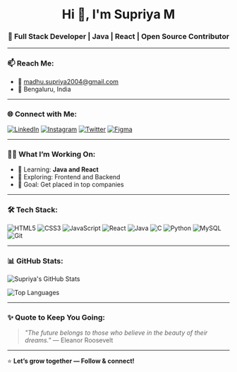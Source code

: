 <h1 align="center">Hi 👋, I'm Supriya M</h1>
<h3 align="center">🚀 Full Stack Developer | Java | React | Open Source Contributor</h3>

---

### 📫 Reach Me:
- 📧 [madhu.supriya2004@gmail.com](mailto:your-email@example.com)
- 📍 Bengaluru, India

---

### 🌐 Connect with Me:

[![LinkedIn](https://img.shields.io/badge/LinkedIn-@Supriya_M-blue?logo=linkedin)](https://www.linkedin.com/in/supriya-m-7b55812a3/)
[![Instagram](https://img.shields.io/badge/Instagram-@_.the.wild.flower._-E4405F?logo=instagram&logoColor=white)](https://www.instagram.com/_.the.wild.flower._?igsh=MXZsemUxemhrMmlpdg==)
[![Twitter](https://img.shields.io/badge/Twitter-@supriya25452038-1DA1F2?logo=twitter)](https://x.com/supriya25452038?t=J6JGSv5hu3poiauW9mwQZQ&s=09)
[![Figma](https://img.shields.io/badge/Figma-UIUX-0ACF83?logo=figma&logoColor=white)](https://www.figma.com/design/qcONay8NrBM1WxrNKzPnRf/Uiux?node-id=3-8&p=f&t=JJlqVxJliGvIC1Y7-0)

---

### 👩‍💻 What I’m Working On:

- 🧠 Learning: **Java and React**
- 🚀 Exploring: Frontend and Backend
- 🎯 Goal: Get placed in top companies

---

### 🛠 Tech Stack:

![HTML5](https://img.shields.io/badge/HTML5-E34F26?logo=html5&logoColor=white)
![CSS3](https://img.shields.io/badge/CSS3-1572B6?logo=css3&logoColor=white)
![JavaScript](https://img.shields.io/badge/JavaScript-F7DF1E?logo=javascript&logoColor=black)
![React](https://img.shields.io/badge/React-61DAFB?logo=react&logoColor=black)
![Java](https://img.shields.io/badge/Java-007396?logo=java&logoColor=white)
![C](https://img.shields.io/badge/C-00599C?logo=c&logoColor=white)
![Python](https://img.shields.io/badge/Python-3776AB?logo=python&logoColor=white)
![MySQL](https://img.shields.io/badge/MySQL-4479A1?logo=mysql&logoColor=white)
![Git](https://img.shields.io/badge/Git-F05032?logo=git&logoColor=white)

---

### 📊 GitHub Stats:

![Supriya's GitHub Stats](https://github-readme-stats.vercel.app/api?username=Supriya-Coding&show_icons=true&theme=radical&count_private=true)

![Top Languages](https://github-readme-stats.vercel.app/api/top-langs/?username=Supriya-Coding&layout=compact&theme=radical)

---

### ✨ Quote to Keep You Going:

> *"The future belongs to those who believe in the beauty of their dreams."* — Eleanor Roosevelt

---

⭐ **Let’s grow together — Follow & connect!**
